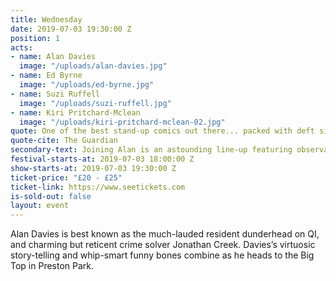 ```yaml
---
title: Wednesday
date: 2019-07-03 19:30:00 Z
position: 1
acts:
- name: Alan Davies 
  image: "/uploads/alan-davies.jpg"
- name: Ed Byrne
  image: "/uploads/ed-byrne.jpg"
- name: Suzi Ruffell
  image: "/uploads/suzi-ruffell.jpg"
- name: Kiri Pritchard-Mclean
  image: "/uploads/kiri-pritchard-mclean-02.jpg"
quote: One of the best stand-up comics out there... packed with deft silliness and shrewd observation
quote-cite: The Guardian
secondary-text: Joining Alan is an astounding line-up featuring observational comedy master and Mock The Week regular Ed Byrne, flawless stand-up machine Suzi Ruffell and Have I Got News For You star Kiri Pritchard-Mclean as host.
festival-starts-at: 2019-07-03 18:00:00 Z
show-starts-at: 2019-07-03 19:30:00 Z
ticket-price: "£20 - £25"
ticket-link: https://www.seetickets.com
is-sold-out: false
layout: event
---
```


Alan Davies is best known as the much-lauded resident dunderhead on QI, and charming but reticent crime solver Jonathan Creek. Davies’s virtuosic story-telling and whip-smart funny bones combine as he heads to the Big Top in Preston Park.